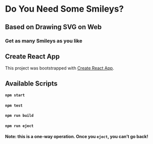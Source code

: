 # Do You Need Some Smileys?

## Based on Drawing SVG on Web

### Get as many Smileys as you like

## Create React App
This project was bootstrapped with [Create React App](https://github.com/facebook/create-react-app).

## Available Scripts
#### `npm start`
#### `npm test`
#### `npm run build`
#### `npm run eject`
**Note: this is a one-way operation. Once you `eject`, you can’t go back!**

